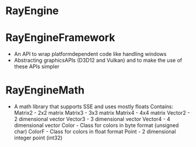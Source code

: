 # RayEngine
# RayEngineFramework
- An API to wrap platformdependent code like handling windows
- Abstracting graphicsAPIs (D3D12 and Vulkan) and to make the use of these APIs simpler
# RayEngineMath
- A math library that supports SSE and uses mostly floats
Contains:
Matrix2 - 2x2 matrix
Matrix3 - 3x3 matrix
Matrix4 - 4x4 matrix
Vector2 - 2 dimensional vector
Vector3 - 3 dimensional vector
Vector4 - 4 dimensional vector
Color - Class for colors in byte format (unsigned char)
ColorF - Class for colors in float format
Point - 2 dimensional integer point (int32)

